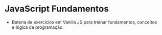 # JavaScript Fundamentos

- Bateria de exercícios em Vanilla JS para treinar fundamentos, conceitos e lógica de programação.
